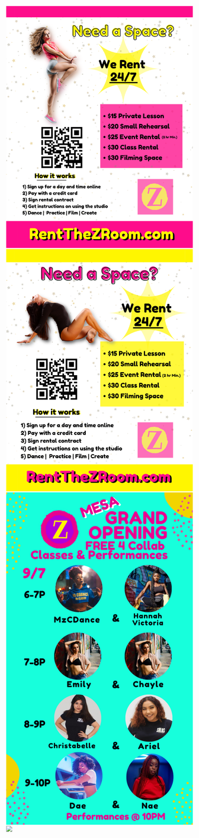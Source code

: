 
<img src="assets/Z Room/Flyer Tempe 1.png">
<img src="assets/Z Room/Flyer Tempe 2.png">
<img src="assets/Z Room/Social Grand Opening.png">
<img src="assets/Z Room/readme.md">
